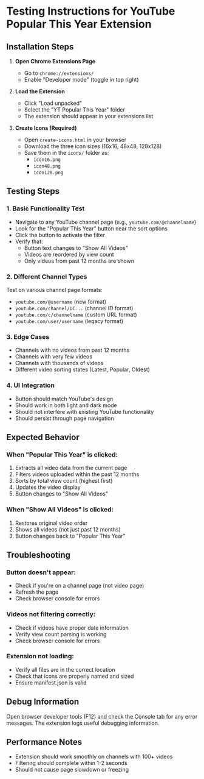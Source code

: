 # Testing Instructions for YouTube Popular This Year Extension

## Installation Steps

1. **Open Chrome Extensions Page**
   - Go to `chrome://extensions/`
   - Enable "Developer mode" (toggle in top right)

2. **Load the Extension**
   - Click "Load unpacked"
   - Select the "YT Popular This Year" folder
   - The extension should appear in your extensions list

3. **Create Icons (Required)**
   - Open `create-icons.html` in your browser
   - Download the three icon sizes (16x16, 48x48, 128x128)
   - Save them in the `icons/` folder as:
     - `icon16.png`
     - `icon48.png` 
     - `icon128.png`

## Testing Steps

### 1. Basic Functionality Test
- Navigate to any YouTube channel page (e.g., `youtube.com/@channelname`)
- Look for the "Popular This Year" button near the sort options
- Click the button to activate the filter
- Verify that:
  - Button text changes to "Show All Videos"
  - Videos are reordered by view count
  - Only videos from past 12 months are shown

### 2. Different Channel Types
Test on various channel page formats:
- `youtube.com/@username` (new format)
- `youtube.com/channel/UC...` (channel ID format)
- `youtube.com/c/channelname` (custom URL format)
- `youtube.com/user/username` (legacy format)

### 3. Edge Cases
- Channels with no videos from past 12 months
- Channels with very few videos
- Channels with thousands of videos
- Different video sorting states (Latest, Popular, Oldest)

### 4. UI Integration
- Button should match YouTube's design
- Should work in both light and dark mode
- Should not interfere with existing YouTube functionality
- Should persist through page navigation

## Expected Behavior

### When "Popular This Year" is clicked:
1. Extracts all video data from the current page
2. Filters videos uploaded within the past 12 months
3. Sorts by total view count (highest first)
4. Updates the video display
5. Button changes to "Show All Videos"

### When "Show All Videos" is clicked:
1. Restores original video order
2. Shows all videos (not just past 12 months)
3. Button changes back to "Popular This Year"

## Troubleshooting

### Button doesn't appear:
- Check if you're on a channel page (not video page)
- Refresh the page
- Check browser console for errors

### Videos not filtering correctly:
- Check if videos have proper date information
- Verify view count parsing is working
- Check browser console for errors

### Extension not loading:
- Verify all files are in the correct location
- Check that icons are properly named and sized
- Ensure manifest.json is valid

## Debug Information

Open browser developer tools (F12) and check the Console tab for any error messages. The extension logs useful debugging information.

## Performance Notes

- Extension should work smoothly on channels with 100+ videos
- Filtering should complete within 1-2 seconds
- Should not cause page slowdown or freezing
